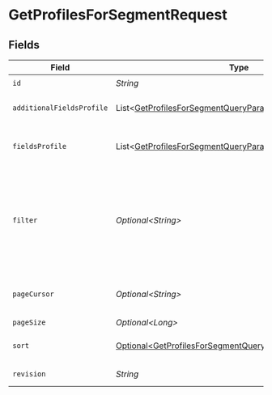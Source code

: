 # GetProfilesForSegmentRequest


## Fields

| Field                                                                                                                                                                                                                                                                                                                                                       | Type                                                                                                                                                                                                                                                                                                                                                        | Required                                                                                                                                                                                                                                                                                                                                                    | Description                                                                                                                                                                                                                                                                                                                                                 |
| ----------------------------------------------------------------------------------------------------------------------------------------------------------------------------------------------------------------------------------------------------------------------------------------------------------------------------------------------------------- | ----------------------------------------------------------------------------------------------------------------------------------------------------------------------------------------------------------------------------------------------------------------------------------------------------------------------------------------------------------- | ----------------------------------------------------------------------------------------------------------------------------------------------------------------------------------------------------------------------------------------------------------------------------------------------------------------------------------------------------------- | ----------------------------------------------------------------------------------------------------------------------------------------------------------------------------------------------------------------------------------------------------------------------------------------------------------------------------------------------------------- |
| `id`                                                                                                                                                                                                                                                                                                                                                        | *String*                                                                                                                                                                                                                                                                                                                                                    | :heavy_check_mark:                                                                                                                                                                                                                                                                                                                                          | N/A                                                                                                                                                                                                                                                                                                                                                         |
| `additionalFieldsProfile`                                                                                                                                                                                                                                                                                                                                   | List\<[GetProfilesForSegmentQueryParamAdditionalFieldsProfile](../../models/operations/GetProfilesForSegmentQueryParamAdditionalFieldsProfile.md)>                                                                                                                                                                                                          | :heavy_minus_sign:                                                                                                                                                                                                                                                                                                                                          | Request additional fields not included by default in the response. Supported values: 'subscriptions', 'predictive_analytics'                                                                                                                                                                                                                                |
| `fieldsProfile`                                                                                                                                                                                                                                                                                                                                             | List\<[GetProfilesForSegmentQueryParamFieldsProfile](../../models/operations/GetProfilesForSegmentQueryParamFieldsProfile.md)>                                                                                                                                                                                                                              | :heavy_minus_sign:                                                                                                                                                                                                                                                                                                                                          | For more information please visit https://developers.klaviyo.com/en/v2024-10-15/reference/api-overview#sparse-fieldsets                                                                                                                                                                                                                                     |
| `filter`                                                                                                                                                                                                                                                                                                                                                    | *Optional\<String>*                                                                                                                                                                                                                                                                                                                                         | :heavy_minus_sign:                                                                                                                                                                                                                                                                                                                                          | For more information please visit https://developers.klaviyo.com/en/v2024-10-15/reference/api-overview#filtering<br>Allowed field(s)/operator(s):<br>`email`: `any`, `equals`<br>`phone_number`: `any`, `equals`<br>`push_token`: `any`, `equals`<br>`_kx`: `equals`<br>`joined_group_at`: `greater-or-equal`, `greater-than`, `less-or-equal`, `less-than` |
| `pageCursor`                                                                                                                                                                                                                                                                                                                                                | *Optional\<String>*                                                                                                                                                                                                                                                                                                                                         | :heavy_minus_sign:                                                                                                                                                                                                                                                                                                                                          | For more information please visit https://developers.klaviyo.com/en/v2024-10-15/reference/api-overview#pagination                                                                                                                                                                                                                                           |
| `pageSize`                                                                                                                                                                                                                                                                                                                                                  | *Optional\<Long>*                                                                                                                                                                                                                                                                                                                                           | :heavy_minus_sign:                                                                                                                                                                                                                                                                                                                                          | Default: 20. Min: 1. Max: 100.                                                                                                                                                                                                                                                                                                                              |
| `sort`                                                                                                                                                                                                                                                                                                                                                      | [Optional\<GetProfilesForSegmentQueryParamSort>](../../models/operations/GetProfilesForSegmentQueryParamSort.md)                                                                                                                                                                                                                                            | :heavy_minus_sign:                                                                                                                                                                                                                                                                                                                                          | For more information please visit https://developers.klaviyo.com/en/v2024-10-15/reference/api-overview#sorting                                                                                                                                                                                                                                              |
| `revision`                                                                                                                                                                                                                                                                                                                                                  | *String*                                                                                                                                                                                                                                                                                                                                                    | :heavy_check_mark:                                                                                                                                                                                                                                                                                                                                          | API endpoint revision (format: YYYY-MM-DD[.suffix])                                                                                                                                                                                                                                                                                                         |